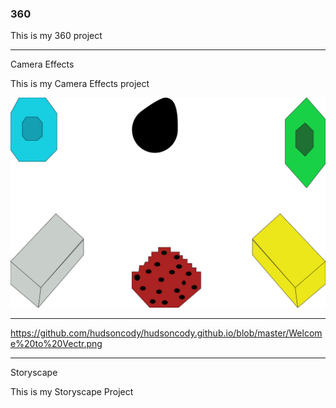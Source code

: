 

### 360

This is my 360 project

<script src="//360.vizor.io/scripts/embed.js" data-vizorurl="https://360.vizor.io/embed/v/p6a1p" ></script>

***
Camera Effects

This is my Camera Effects project

![picturetitle](Welcome_to_Vectr.png?raw=true "Optional Title")


***
https://github.com/hudsoncody/hudsoncody.github.io/blob/master/Welcome%20to%20Vectr.png

***

Storyscape

This is my Storyscape Project

<script src="//360.vizor.io/scripts/embed.js" data-vizorurl="https://patches.vizor.io/embed/thedarkness12345/the-end" ></script>
